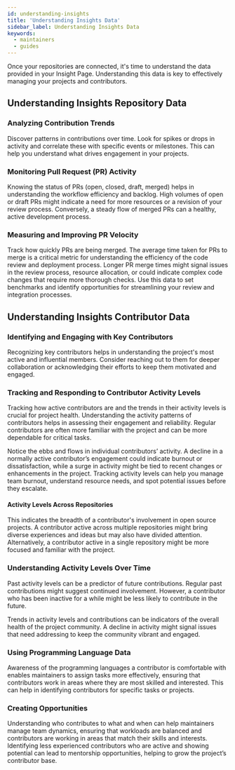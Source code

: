 ```yaml
---
id: understanding-insights
title: 'Understanding Insights Data'
sidebar_label: Understanding Insights Data
keywords:
  - maintainers
  - guides
---
```


Once your repositories are connected, it's time to understand the data provided in your Insight Page. Understanding this data is key to effectively managing your projects and contributors.

## Understanding Insights Repository Data

### Analyzing Contribution Trends

Discover patterns in contributions over time. Look for spikes or drops in activity and correlate these with specific events or milestones. This can help you understand what drives engagement in your projects.

### Monitoring Pull Request (PR) Activity

Knowing the status of PRs (open, closed, draft, merged) helps in understanding the workflow efficiency and backlog. High volumes of open or draft PRs might indicate a need for more resources or a revision of your review process. Conversely, a steady flow of merged PRs can a healthy, active development process.

### Measuring and Improving PR Velocity

Track how quickly PRs are being merged. The average time taken for PRs to merge is a critical metric for understanding the efficiency of the code review and deployment process. Longer PR merge times might signal issues in the review process, resource allocation, or could indicate complex code changes that require more thorough checks. Use this data to set benchmarks and identify opportunities for streamlining your review and integration processes.

## Understanding Insights Contributor Data

### Identifying and Engaging with Key Contributors

Recognizing key contributors helps in understanding the project's most active and influential members. Consider reaching out to them for deeper collaboration or acknowledging their efforts to keep them motivated and engaged.

### Tracking and Responding to Contributor Activity Levels

Tracking how active contributors are and the trends in their activity levels is crucial for project health. Understanding the activity patterns of contributors helps in assessing their engagement and reliability. Regular contributors are often more familiar with the project and can be more dependable for critical tasks.

Notice the ebbs and flows in individual contributors’ activity. A decline in a normally active contributor’s engagement could indicate burnout or dissatisfaction, while a surge in activity might be tied to recent changes or enhancements in the project. Tracking activity levels can help you manage team burnout, understand resource needs, and spot potential issues before they escalate.

#### Activity Levels Across Repositories

This indicates the breadth of a contributor's involvement in open source projects. A contributor active across multiple repositories might bring diverse experiences and ideas but may also have divided attention. Alternatively, a contributor active in a single repository might be more focused and familiar with the project.

### Understanding Activity Levels Over Time

Past activity levels can be a predictor of future contributions. Regular past contributions might suggest continued involvement. However, a contributor who has been inactive for a while might be less likely to contribute in the future.

Trends in activity levels and contributions can be indicators of the overall health of the project community. A decline in activity might signal issues that need addressing to keep the community vibrant and engaged.

### Using Programming Language Data

Awareness of the programming languages a contributor is comfortable with enables maintainers to assign tasks more effectively, ensuring that contributors work in areas where they are most skilled and interested. This can help in identifying contributors for specific tasks or projects.

### Creating Opportunities

Understanding who contributes to what and when can help maintainers manage team dynamics, ensuring that workloads are balanced and contributors are working in areas that match their skills and interests. Identifying less experienced contributors who are active and showing potential can lead to mentorship opportunities, helping to grow the project’s contributor base.

